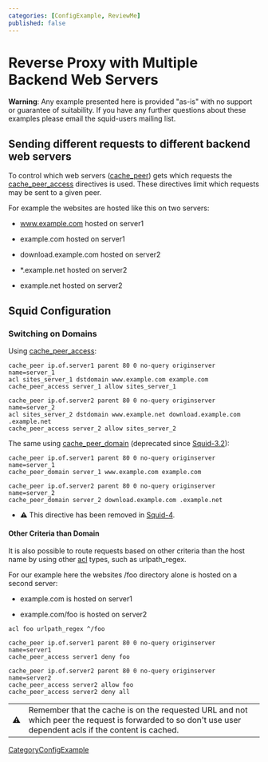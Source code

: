```yaml
---
categories: [ConfigExample, ReviewMe]
published: false
---
```

# Reverse Proxy with Multiple Backend Web Servers

**Warning**: Any example presented here is provided "as-is" with no
support or guarantee of suitability. If you have any further questions
about these examples please email the squid-users mailing list.

## Sending different requests to different backend web servers

To control which web servers
([cache_peer](http://www.squid-cache.org/Doc/config/cache_peer)) gets
which requests the
[cache_peer_access](http://www.squid-cache.org/Doc/config/cache_peer_access)
directives is used. These directives limit which requests may be sent to
a given peer.

For example the websites are hosted like this on two servers:

  - www.example.com hosted on server1

  - example.com hosted on server1

  - download.example.com hosted on server2

  - \*.example.net hosted on server2

  - example.net hosted on server2

## Squid Configuration

### Switching on Domains

Using
[cache_peer_access](http://www.squid-cache.org/Doc/config/cache_peer_access):

    cache_peer ip.of.server1 parent 80 0 no-query originserver name=server_1
    acl sites_server_1 dstdomain www.example.com example.com
    cache_peer_access server_1 allow sites_server_1
    
    cache_peer ip.of.server2 parent 80 0 no-query originserver name=server_2
    acl sites_server_2 dstdomain www.example.net download.example.com .example.net
    cache_peer_access server_2 allow sites_server_2

The same using
[cache_peer_domain](http://www.squid-cache.org/Doc/config/cache_peer_domain)
(deprecated since
[Squid-3.2](/Releases/Squid-3.2)):

    cache_peer ip.of.server1 parent 80 0 no-query originserver name=server_1
    cache_peer_domain server_1 www.example.com example.com
    
    cache_peer ip.of.server2 parent 80 0 no-query originserver name=server_2
    cache_peer_domain server_2 download.example.com .example.net

  - :warning:
    This directive has been removed in
    [Squid-4](/Releases/Squid-4).

#### Other Criteria than Domain

It is also possible to route requests based on other criteria than the
host name by using other
[acl](http://www.squid-cache.org/Doc/config/acl) types, such as
urlpath_regex.

For our example here the websites /foo directory alone is hosted on a
second server:

  - example.com is hosted on server1

  - example.com/foo is hosted on server2

<!-- end list -->

    acl foo urlpath_regex ^/foo
    
    cache_peer ip.of.server1 parent 80 0 no-query originserver name=server1
    cache_peer_access server1 deny foo
    
    cache_peer ip.of.server2 parent 80 0 no-query originserver name=server2
    cache_peer_access server2 allow foo
    cache_peer_access server2 deny all

|                                                                      |                                                                                                                                                           |
| -------------------------------------------------------------------- | --------------------------------------------------------------------------------------------------------------------------------------------------------- |
| :warning: | Remember that the cache is on the requested URL and not which peer the request is forwarded to so don't use user dependent acls if the content is cached. |

[CategoryConfigExample](/CategoryConfigExample)
